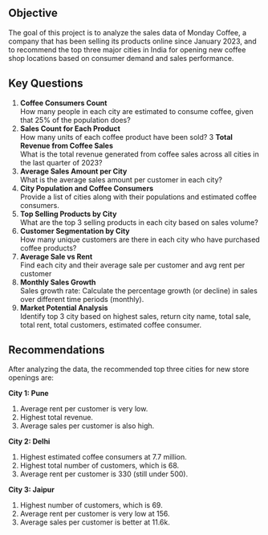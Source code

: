 ## Objective
The goal of this project is to analyze the sales data of Monday Coffee, a company that has been selling its products online since January 2023, and to recommend the top three major cities in India for opening new coffee shop locations based on consumer demand and sales performance.

## Key Questions
1. **Coffee Consumers Count**  
   How many people in each city are estimated to consume coffee, given that 25% of the population does?
2. **Sales Count for Each Product**  
   How many units of each coffee product have been sold?
3 **Total Revenue from Coffee Sales**  
   What is the total revenue generated from coffee sales across all cities in the last quarter of 2023?
4. **Average Sales Amount per City**  
   What is the average sales amount per customer in each city?
5. **City Population and Coffee Consumers**  
   Provide a list of cities along with their populations and estimated coffee consumers.
6. **Top Selling Products by City**  
   What are the top 3 selling products in each city based on sales volume?
7. **Customer Segmentation by City**  
   How many unique customers are there in each city who have purchased coffee products?
8. **Average Sale vs Rent**  
   Find each city and their average sale per customer and avg rent per customer
9. **Monthly Sales Growth**  
   Sales growth rate: Calculate the percentage growth (or decline) in sales over different time periods (monthly).
10. **Market Potential Analysis**  
    Identify top 3 city based on highest sales, return city name, total sale, total rent, total customers, estimated  coffee consumer.
    
## Recommendations
After analyzing the data, the recommended top three cities for new store openings are:

**City 1: Pune**  
1. Average rent per customer is very low.  
2. Highest total revenue.  
3. Average sales per customer is also high.

**City 2: Delhi**  
1. Highest estimated coffee consumers at 7.7 million.  
2. Highest total number of customers, which is 68.  
3. Average rent per customer is 330 (still under 500).
   
**City 3: Jaipur**  
1. Highest number of customers, which is 69.  
2. Average rent per customer is very low at 156.  
3. Average sales per customer is better at 11.6k.
